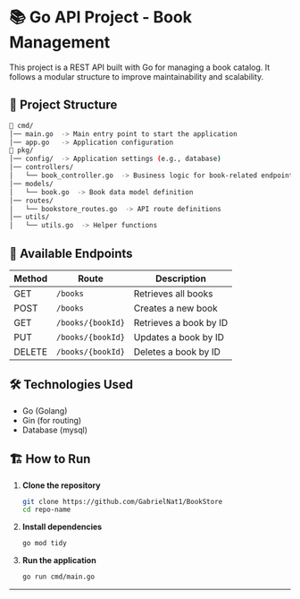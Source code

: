 # 📚 Go API Project - Book Management  

This project is a REST API built with Go for managing a book catalog. It follows a modular structure to improve maintainability and scalability.  

## 📁 Project Structure  

```bash  
📂 cmd/  
│── main.go  -> Main entry point to start the application  
│── app.go   -> Application configuration  
📂 pkg/  
│── config/  -> Application settings (e.g., database)  
│── controllers/  
│   └── book_controller.go  -> Business logic for book-related endpoints  
│── models/  
│   └── book.go  -> Book data model definition  
│── routes/  
│   └── bookstore_routes.go  -> API route definitions  
│── utils/  
│   └── utils.go  -> Helper functions  
```  

## 🚀 Available Endpoints  

| Method  | Route             | Description              |  
|---------|------------------|--------------------------|  
| GET     | `/books`         | Retrieves all books     |  
| POST    | `/books`         | Creates a new book      |  
| GET     | `/books/{bookId}` | Retrieves a book by ID  |  
| PUT     | `/books/{bookId}` | Updates a book by ID    |  
| DELETE  | `/books/{bookId}` | Deletes a book by ID    |  

## 🛠 Technologies Used  

- Go (Golang)  
- Gin (for routing)  
- Database (mysql)  

## 🏗 How to Run  

1. **Clone the repository**  
   ```bash
   git clone https://github.com/GabrielNat1/BookStore 
   cd repo-name  
   ```  
2. **Install dependencies**  
    ```bash  
   go mod tidy  
   ```  
3. **Run the application**  
    ```bash  
   go run cmd/main.go  
   ```
    
---
